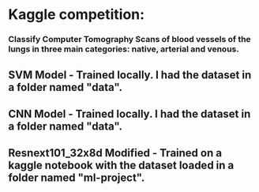 # Kaggle competition:

### Classify Computer Tomography Scans of blood vessels of the lungs in three main categories: native, arterial and venous.

## SVM Model - Trained locally. I had the dataset in a folder named "data".

## CNN Model - Trained locally. I had the dataset in a folder named "data".

## Resnext101_32x8d Modified - Trained on a kaggle notebook with the dataset loaded in a folder named "ml-project".
